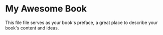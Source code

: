 # My Awesome Book

This file file serves as your book's preface, a great place to describe your book's content and ideas. 
